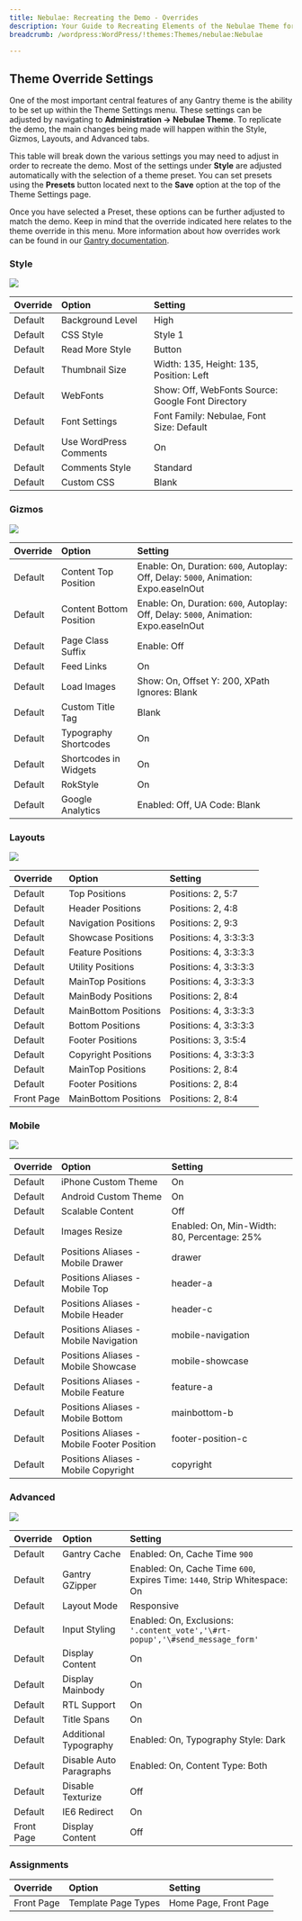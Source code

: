 ```yaml
---
title: Nebulae: Recreating the Demo - Overrides
description: Your Guide to Recreating Elements of the Nebulae Theme for WordPress
breadcrumb: /wordpress:WordPress/!themes:Themes/nebulae:Nebulae

---
```


Theme Override Settings
-----
One of the most important central features of any Gantry theme is the ability to be set up within the Theme Settings menu. These settings can be adjusted by navigating to **Administration -> Nebulae Theme**. To replicate the demo, the main changes being made will happen within the Style, Gizmos, Layouts, and Advanced tabs.

This table will break down the various settings you may need to adjust in order to recreate the demo. Most of the settings under **Style** are adjusted automatically with the selection of a theme preset. You can set presets using the **Presets** button located next to the **Save** option at the top of the Theme Settings page.

Once you have selected a Preset, these options can be further adjusted to match the demo. Keep in mind that the override indicated here relates to the theme override in this menu. More information about how overrides work can be found in our [Gantry documentation][override].

### Style

![][style]

| Override | Option                 | Setting                                           |  
| :------- | :--------------------- | :------------------------------------------------ |  
| Default  | Background Level       | High                                              |  
| Default  | CSS Style              | Style 1                                           |  
| Default  | Read More Style        | Button                                            |  
| Default  | Thumbnail Size         | Width: 135, Height: 135, Position: Left           |  
| Default  | WebFonts               | Show: Off, WebFonts Source: Google Font Directory |  
| Default  | Font Settings          | Font Family: Nebulae, Font Size: Default          |  
| Default  | Use WordPress Comments | On                                                |  
| Default  | Comments Style         | Standard                                          |  
| Default  | Custom CSS             | Blank                                             |  

### Gizmos

![][gizmos]

| Override | Option                  | Setting                                                                              |  
| :------- | :---------------------- | :----------------------------------------------------------------------------------- |  
| Default  | Content Top Position    | Enable: On, Duration: `600`, Autoplay: Off, Delay: `5000`, Animation: Expo.easeInOut |  
| Default  | Content Bottom Position | Enable: On, Duration: `600`, Autoplay: Off, Delay: `5000`, Animation: Expo.easeInOut |  
| Default  | Page Class Suffix       | Enable: Off                                                                          |  
| Default  | Feed Links              | On                                                                                   |  
| Default  | Load Images             | Show: On, Offset Y: 200, XPath Ignores: Blank                                        |  
| Default  | Custom Title Tag        | Blank                                                                                |  
| Default  | Typography Shortcodes   | On                                                                                   |  
| Default  | Shortcodes in Widgets   | On                                                                                   |  
| Default  | RokStyle                | On                                                                                   |  
| Default  | Google Analytics        | Enabled: Off, UA Code: Blank                                                         |  

### Layouts

![][layouts]

| Override   | Option               | Setting               |  
| :--------- | :------------------- | :-------------------- |  
| Default    | Top Positions        | Positions: 2, 5:7     |  
| Default    | Header Positions     | Positions: 2, 4:8     |  
| Default    | Navigation Positions | Positions: 2, 9:3     |  
| Default    | Showcase Positions   | Positions: 4, 3:3:3:3 |  
| Default    | Feature Positions    | Positions: 4, 3:3:3:3 |  
| Default    | Utility Positions    | Positions: 4, 3:3:3:3 |  
| Default    | MainTop Positions    | Positions: 4, 3:3:3:3 |  
| Default    | MainBody Positions   | Positions: 2, 8:4     |  
| Default    | MainBottom Positions | Positions: 4, 3:3:3:3 |  
| Default    | Bottom Positions     | Positions: 4, 3:3:3:3 |  
| Default    | Footer Positions     | Positions: 3, 3:5:4   |  
| Default    | Copyright Positions  | Positions: 4, 3:3:3:3 |  
| Default    | MainTop Positions    | Positions: 2, 8:4     |  
| Default    | Footer Positions     | Positions: 2, 8:4     |  
| Front Page | MainBottom Positions | Positions: 2, 8:4     |  


### Mobile

![][layouts]

| Override | Option                                     | Setting                                     |  
| :------- | :----------------------------------------- | :------------------------------------------ |  
| Default  | iPhone Custom Theme                        | On                                          |  
| Default  | Android Custom Theme                       | On                                          |  
| Default  | Scalable Content                           | Off                                         |  
| Default  | Images Resize                              | Enabled: On, Min-Width: 80, Percentage: 25% |  
| Default  | Positions Aliases - Mobile Drawer          | drawer                                      |  
| Default  | Positions Aliases - Mobile Top             | header-a                                    |  
| Default  | Positions Aliases - Mobile Header          | header-c                                    |  
| Default  | Positions Aliases - Mobile Navigation      | mobile-navigation                           |  
| Default  | Positions Aliases - Mobile Showcase        | mobile-showcase                             |  
| Default  | Positions Aliases - Mobile Feature         | feature-a                                   |  
| Default  | Positions Aliases - Mobile Bottom          | mainbottom-b                                |  
| Default  | Positions Aliases - Mobile Footer Position | footer-position-c                           |  
| Default  | Positions Aliases - Mobile Copyright       | copyright                                   |  

### Advanced

![][advanced]

| Override   | Option                  | Setting                                                                       |  
| :--------- | :---------------------- | :---------------------------------------------------------------------------- |  
| Default    | Gantry Cache            | Enabled: On, Cache Time `900`                                                 |  
| Default    | Gantry GZipper          | Enabled: On, Cache Time `600`, Expires Time: `1440`, Strip Whitespace: On     |  
| Default    | Layout Mode             | Responsive                                                                    |  
| Default    | Input Styling           | Enabled: On, Exclusions: `'.content_vote','\#rt-popup','\#send_message_form'` |  
| Default    | Display Content         | On                                                                            |  
| Default    | Display Mainbody        | On                                                                            |  
| Default    | RTL Support             | On                                                                            |  
| Default    | Title Spans             | On                                                                            |  
| Default    | Additional Typography   | Enabled: On, Typography Style: Dark                                           |  
| Default    | Disable Auto Paragraphs | Enabled: On, Content Type: Both                                               |  
| Default    | Disable Texturize       | Off                                                                           |  
| Default    | IE6 Redirect            | On                                                                            |  
| Front Page | Display Content         | Off                                                                           |  


### Assignments

| Override    | Option              | Setting               |
| :---------- | :----------         | :----------           |
| Front Page  | Template Page Types | Home Page, Front Page |

[override]: http://gantry-framework.org/documentation/wordpress/configure/
[advanced]: assets/setadvanced.jpeg
[layouts]: assets/setlayouts.jpeg
[gizmos]: assets/setgizmos.jpeg
[style]: assets/setstyle.jpeg
[mobile]: assets/setmobile.jpeg
